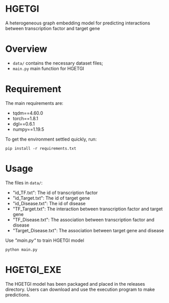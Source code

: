 # HGETGI

A heterogeneous graph embedding model for predicting interactions between transcription factor and target gene

# Overview

- `data/` contains the necessary dataset files;
- `main.py` main function for HGETGI

# Requirement

The main requirements are:

- tqdm==4.60.0
- torch==1.8.1
- dgl==0.6.1
- numpy==1.19.5 

<p> To get the environment settled quickly, run: </p>

```
pip install -r requirements.txt
```

# Usage
The files in `data/`:
- "id_TF.txt": The id of transcription factor
- "id_Target.txt": The id of target gene
- "id_Disease.txt": The id of disease
- "TF_Target.txt": The interaction between transcription factor and target gene
- "TF_Disease.txt": The association between transcription factor and disease
- "Target_Disease.txt": The association between target gene and disease

Use *"main.py"* to train HGETGI model
```
python main.py
```
# HGETGI_EXE
The HGETGI model has been packaged and placed in the releases directory. Users can download and use the execution program to make predictions.



